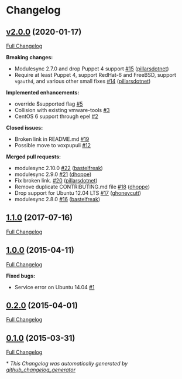 # Changelog

## [v2.0.0](https://github.com/voxpupuli/puppet-openvmtools/tree/v2.0.0) (2020-01-17)

[Full Changelog](https://github.com/voxpupuli/puppet-openvmtools/compare/1.1.0...v2.0.0)

**Breaking changes:**

- Modulesync 2.7.0 and drop Puppet 4 support [\#15](https://github.com/voxpupuli/puppet-openvmtools/pull/15) ([pillarsdotnet](https://github.com/pillarsdotnet))
- Require at least Puppet 4, support RedHat-6 and FreeBSD, support `vgauthd`, and various other small fixes [\#14](https://github.com/voxpupuli/puppet-openvmtools/pull/14) ([pillarsdotnet](https://github.com/pillarsdotnet))

**Implemented enhancements:**

- override $supported flag [\#5](https://github.com/voxpupuli/puppet-openvmtools/issues/5)
- Collision with existing vmware-tools [\#3](https://github.com/voxpupuli/puppet-openvmtools/issues/3)
- CentOS 6 support through epel [\#2](https://github.com/voxpupuli/puppet-openvmtools/issues/2)

**Closed issues:**

- Broken link in README.md [\#19](https://github.com/voxpupuli/puppet-openvmtools/issues/19)
- Possible move to voxpupuli [\#12](https://github.com/voxpupuli/puppet-openvmtools/issues/12)

**Merged pull requests:**

- modulesync 2.10.0 [\#22](https://github.com/voxpupuli/puppet-openvmtools/pull/22) ([bastelfreak](https://github.com/bastelfreak))
- modulesync 2.9.0 [\#21](https://github.com/voxpupuli/puppet-openvmtools/pull/21) ([dhoppe](https://github.com/dhoppe))
- Fix broken link. [\#20](https://github.com/voxpupuli/puppet-openvmtools/pull/20) ([pillarsdotnet](https://github.com/pillarsdotnet))
- Remove duplicate CONTRIBUTING.md file [\#18](https://github.com/voxpupuli/puppet-openvmtools/pull/18) ([dhoppe](https://github.com/dhoppe))
- Drop support for Ubuntu 12.04 LTS [\#17](https://github.com/voxpupuli/puppet-openvmtools/pull/17) ([ghoneycutt](https://github.com/ghoneycutt))
- modulesync 2.8.0 [\#16](https://github.com/voxpupuli/puppet-openvmtools/pull/16) ([bastelfreak](https://github.com/bastelfreak))

## [1.1.0](https://github.com/voxpupuli/puppet-openvmtools/tree/1.1.0) (2017-07-16)

[Full Changelog](https://github.com/voxpupuli/puppet-openvmtools/compare/1.0.0...1.1.0)

## [1.0.0](https://github.com/voxpupuli/puppet-openvmtools/tree/1.0.0) (2015-04-11)

[Full Changelog](https://github.com/voxpupuli/puppet-openvmtools/compare/0.2.0...1.0.0)

**Fixed bugs:**

- Service error on Ubuntu 14.04 [\#1](https://github.com/voxpupuli/puppet-openvmtools/issues/1)

## [0.2.0](https://github.com/voxpupuli/puppet-openvmtools/tree/0.2.0) (2015-04-01)

[Full Changelog](https://github.com/voxpupuli/puppet-openvmtools/compare/0.1.0...0.2.0)

## [0.1.0](https://github.com/voxpupuli/puppet-openvmtools/tree/0.1.0) (2015-03-31)

[Full Changelog](https://github.com/voxpupuli/puppet-openvmtools/compare/851285ce0d9a7009de5891866786d3e11a1d1de5...0.1.0)



\* *This Changelog was automatically generated by [github_changelog_generator](https://github.com/github-changelog-generator/github-changelog-generator)*
